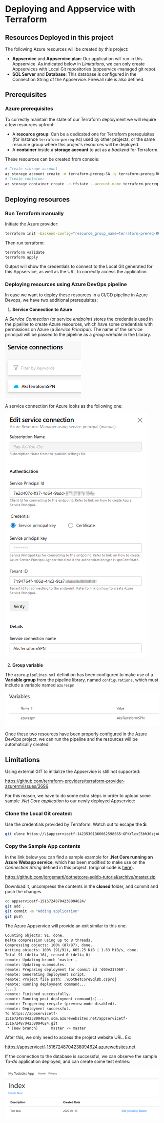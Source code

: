 # Deploying and Appservice with Terraform

## Resources Deployed in this project

The following Azure resources will be created by this project:

* **Appservice** and **Appservice plan**: Our application will run in this Appservice. As indicated below in _Limitations_, we can only create Appservices with Local Git repositories (appservice-managed git repo).
* **SQL Server** and **Database**: This database is configured in the Connection String of the Appservice. Firewall rule is also defined.

## Prerequisites

### Azure prerequisites
To correctly maintain the state of our Terraform deployment we will require a few resources upfront:

  * A **resource group**: Can be a dedicated one for Terraform prerequisites (for instance `terraform-prereq-RG`) used by other projects, or the same resource group where this projec's resources will be deployed.
  * A **container** inside a **storage account** to act as a *backend* for Terraform.

These resources can be created from console:

```bash
# Create storage account
az storage account create -n terraform-prereq-SA -g terraform-prereq-RG -l westeurope
# Create container
az storage container create -n tfstate --account-name terraform-prereq-SA
```

## Deploying resources

### Run Terraform manually

Initiate the Azure provider:

```bash
terraform init -backend-config="resource_group_name=terraform-prereq-RG" -backend-config="storage_account_name=terraform-prereq-SA" -backend-config="container_name=tfstate"
```
Then run terraform:

```
terraform validate
terraform apply
```

Output will show the credentials to connect to the Local Git generated for this Appservice, as well as the URL to correctly access the application.

### Deploying resources using Azure DevOps pipeline

In case we want to deploy these resources in a CI/CD pipeline in Azure Devops, we have two additional prerequisites:

1. **Service Connection to Azure**

A *Service Connection* (or service *endpoint*) stores the credentials used in the pipeline to create Azure resources, which have some credentials with permissions on Azure (a _Service Principal_). The name of the service principal will be passed to the pipeline as a *group variable* in the Library.

![](img/README2020-02-26-12-25-34.png)

A service connection for Azure looks as the following one:

![](img/README2020-02-26-12-28-28.png)

2. **Group variable**

The `azure-pipelines.yml` definition has been configured to make use of a **Variable group** from the pipeline library, named `configurations`, which must include a variable named `azurespn`

![](img/README2020-02-26-12-19-00.png)

Once these two resources have been properly configured in the Azure DevOps project, we can run the pipeline and the resources will be automatically created.

## Limitations

Using external GIT to initialize the Appservice is still not supported:

https://github.com/terraform-providers/terraform-provider-azurerm/issues/3696

For this reason, we have to do some extra steps in order to upload some sample _.Net Core application_ to our newly deployed Appservice:

### Clone the Local Git created:

Use the credentials provided by Terraform. Watch out to escape the **$**:

```bash
git clone https://\$appservicetf-14235301366062598665:GPkYlcxE5bh30zjo8p5jEmdtiXbRpi0PqZQkh2fz4AefdvdX2nelDm1ezPAX@appservicetf-14235301366062598665.scm.azurewebsites.net/appservicetf-14235301366062598665.git
```
### Copy the Sample App contents

In the link below you can find a sample example for **.Net Core running on Azure Webapp service**, which has been modified to make use on the _Connection String_ defined in this project. (original code is [here](https://docs.microsoft.com/en-us/azure/app-service/app-service-web-tutorial-dotnetcore-sqldb)).

https://github.com/jorgemarti/dotnetcore-sqldb-tutorial/archive/master.zip

Download it, uncompress the contents in the **cloned** folder, and commit and push the changes.

```bash
cd appservicetf-15167248704238094624/
git add .
git commit -m "Adding application"
git push
```

The Azure Appservice will provide an exit similar to this one:

```
Counting objects: 91, done.
Delta compression using up to 8 threads.
Compressing objects: 100% (87/87), done.
Writing objects: 100% (91/91), 665.25 KiB | 1.63 MiB/s, done.
Total 91 (delta 16), reused 0 (delta 0)
remote: Updating branch 'master'.
remote: Updating submodules.
remote: Preparing deployment for commit id 'd00e317069'.
remote: Generating deployment script.
remote: Project file path: .\DotNetCoreSqlDb.csproj
remote: Running deployment command...
[...]
remote: Finished successfully.
remote: Running post deployment command(s)...
remote: Triggering recycle (preview mode disabled).
remote: Deployment successful.
To https://appservicetf-15167248704238094624.scm.azurewebsites.net/appservicetf-15167248704238094624.git
 * [new branch]      master -> master
 ```

 After this, we only need to access the project website URL. Ex:

 https://appservicetf-15167248704238094624.azurewebsites.net

If the connection to the database is successful, we can observe the sample _To-do_ application deployed, and can create some test entries:

![](img/README2020-01-13-12-55-21.png)

